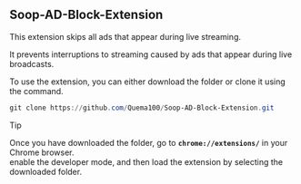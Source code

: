 ﻿## Soop-AD-Block-Extension

This extension skips all ads that appear during live streaming.

It prevents interruptions to streaming caused by ads that appear during live broadcasts.

To use the extension, you can either download the folder or clone it using the command. 

```ps1
git clone https://github.com/Quema100/Soop-AD-Block-Extension.git
```

> [!TIP]   
> Once you have downloaded the folder, go to **`chrome://extensions/`** in your Chrome browser.  
> enable the developer mode, and then load the extension by selecting the downloaded folder.
